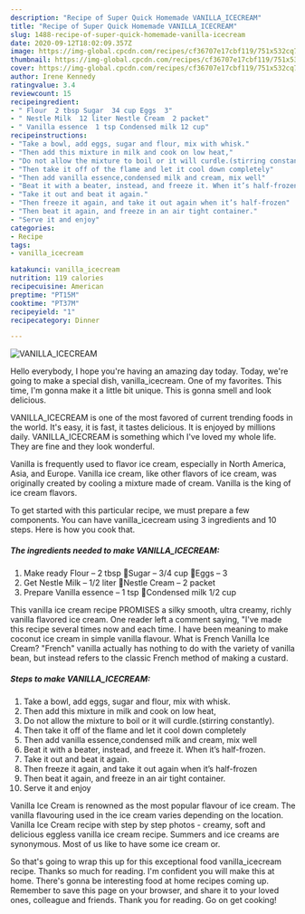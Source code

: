 ```yaml
---
description: "Recipe of Super Quick Homemade VANILLA_ICECREAM"
title: "Recipe of Super Quick Homemade VANILLA_ICECREAM"
slug: 1488-recipe-of-super-quick-homemade-vanilla-icecream
date: 2020-09-12T18:02:09.357Z
image: https://img-global.cpcdn.com/recipes/cf36707e17cbf119/751x532cq70/vanilla_icecream-recipe-main-photo.jpg
thumbnail: https://img-global.cpcdn.com/recipes/cf36707e17cbf119/751x532cq70/vanilla_icecream-recipe-main-photo.jpg
cover: https://img-global.cpcdn.com/recipes/cf36707e17cbf119/751x532cq70/vanilla_icecream-recipe-main-photo.jpg
author: Irene Kennedy
ratingvalue: 3.4
reviewcount: 15
recipeingredient:
- " Flour  2 tbsp Sugar  34 cup Eggs  3"
- " Nestle Milk  12 liter Nestle Cream  2 packet"
- " Vanilla essence  1 tsp Condensed milk 12 cup"
recipeinstructions:
- "Take a bowl, add eggs, sugar and flour, mix with whisk."
- "Then add this mixture in milk and cook on low heat,"
- "Do not allow the mixture to boil or it will curdle.(stirring constantly)."
- "Then take it off of the flame and let it cool down completely"
- "Then add vanilla essence,condensed milk and cream, mix well"
- "Beat it with a beater, instead, and freeze it. When it’s half-frozen."
- "Take it out and beat it again."
- "Then freeze it again, and take it out again when it’s half-frozen"
- "Then beat it again, and freeze in an air tight container."
- "Serve it and enjoy"
categories:
- Recipe
tags:
- vanilla_icecream

katakunci: vanilla_icecream 
nutrition: 119 calories
recipecuisine: American
preptime: "PT15M"
cooktime: "PT37M"
recipeyield: "1"
recipecategory: Dinner

---
```



![VANILLA_ICECREAM](https://img-global.cpcdn.com/recipes/cf36707e17cbf119/751x532cq70/vanilla_icecream-recipe-main-photo.jpg)

Hello everybody, I hope you're having an amazing day today. Today, we're going to make a special dish, vanilla_icecream. One of my favorites. This time, I'm gonna make it a little bit unique. This is gonna smell and look delicious.

VANILLA_ICECREAM is one of the most favored of current trending foods in the world. It's easy, it is fast, it tastes delicious. It is enjoyed by millions daily. VANILLA_ICECREAM is something which I've loved my whole life. They are fine and they look wonderful.

Vanilla is frequently used to flavor ice cream, especially in North America, Asia, and Europe. Vanilla ice cream, like other flavors of ice cream, was originally created by cooling a mixture made of cream. Vanilla is the king of ice cream flavors.


To get started with this particular recipe, we must prepare a few components. You can have vanilla_icecream using 3 ingredients and 10 steps. Here is how you cook that.

<!--inarticleads1-->

##### The ingredients needed to make VANILLA_ICECREAM:

1. Make ready  Flour – 2 tbsp 🌾Sugar – 3/4 cup 🌾Eggs – 3
1. Get  Nestle Milk – 1/2 liter 🌾Nestle Cream – 2 packet
1. Prepare  Vanilla essence – 1 tsp 🌾Condensed milk 1/2 cup


This vanilla ice cream recipe PROMISES a silky smooth, ultra creamy, richly vanilla flavored ice cream. One reader left a comment saying, &#34;I&#39;ve made this recipe several times now and each time. I have been meaning to make coconut ice cream in simple vanilla flavour. What is French Vanilla Ice Cream? &#34;French&#34; vanilla actually has nothing to do with the variety of vanilla bean, but instead refers to the classic French method of making a custard. 

<!--inarticleads2-->

##### Steps to make VANILLA_ICECREAM:

1. Take a bowl, add eggs, sugar and flour, mix with whisk.
1. Then add this mixture in milk and cook on low heat,
1. Do not allow the mixture to boil or it will curdle.(stirring constantly).
1. Then take it off of the flame and let it cool down completely
1. Then add vanilla essence,condensed milk and cream, mix well
1. Beat it with a beater, instead, and freeze it. When it’s half-frozen.
1. Take it out and beat it again.
1. Then freeze it again, and take it out again when it’s half-frozen
1. Then beat it again, and freeze in an air tight container.
1. Serve it and enjoy


Vanilla Ice Cream is renowned as the most popular flavour of ice cream. The vanilla flavouring used in the ice cream varies depending on the location. Vanilla Ice Cream recipe with step by step photos - creamy, soft and delicious eggless vanilla ice cream recipe. Summers and ice creams are synonymous. Most of us like to have some ice cream or. 

So that's going to wrap this up for this exceptional food vanilla_icecream recipe. Thanks so much for reading. I'm confident you will make this at home. There's gonna be interesting food at home recipes coming up. Remember to save this page on your browser, and share it to your loved ones, colleague and friends. Thank you for reading. Go on get cooking!
